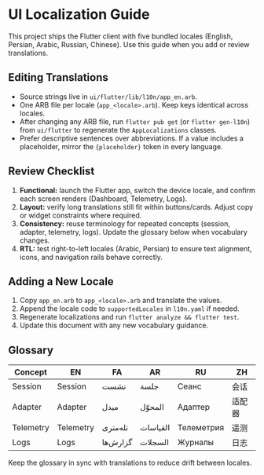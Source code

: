 ﻿# UI Localization Guide

This project ships the Flutter client with five bundled locales (English, Persian, Arabic, Russian, Chinese). Use this guide when you add or review translations.

## Editing Translations
- Source strings live in `ui/flutter/lib/l10n/app_en.arb`.
- One ARB file per locale (`app_<locale>.arb`). Keep keys identical across locales.
- After changing any ARB file, run `flutter pub get` (or `flutter gen-l10n`) from `ui/flutter` to regenerate the `AppLocalizations` classes.
- Prefer descriptive sentences over abbreviations. If a value includes a placeholder, mirror the `{placeholder}` token in every language.

## Review Checklist
1. **Functional:** launch the Flutter app, switch the device locale, and confirm each screen renders (Dashboard, Telemetry, Logs).
2. **Layout:** verify long translations still fit within buttons/cards. Adjust copy or widget constraints where required.
3. **Consistency:** reuse terminology for repeated concepts (session, adapter, telemetry, logs). Update the glossary below when vocabulary changes.
4. **RTL:** test right-to-left locales (Arabic, Persian) to ensure text alignment, icons, and navigation rails behave correctly.

## Adding a New Locale
1. Copy `app_en.arb` to `app_<locale>.arb` and translate the values.
2. Append the locale code to `supportedLocales` in `l10n.yaml` if needed.
3. Regenerate localizations and run `flutter analyze && flutter test`.
4. Update this document with any new vocabulary guidance.

## Glossary
| Concept            | EN  | FA                     | AR                      | RU                         | ZH              |
|-------------------|-----|------------------------|-------------------------|----------------------------|-----------------|
| Session           | Session | نشست                | جلسة                    | Сеанс                     | 会话            |
| Adapter           | Adapter | مبدل               | المحوّل                 | Адаптер                    | 适配器          |
| Telemetry         | Telemetry | تله‌متری         | القياسات                | Телеметрия                 | 遥测            |
| Logs              | Logs | گزارش‌ها             | السجلات                 | Журналы                    | 日志            |

Keep the glossary in sync with translations to reduce drift between locales.
